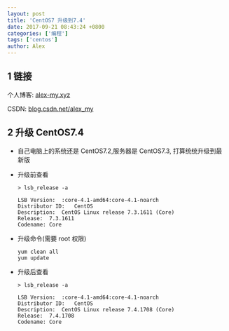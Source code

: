 ```yaml
---
layout: post
title: 'CentOS7 升级到7.4'
date: 2017-09-21 08:43:24 +0800
categories: ['编程']
tags: ['centos']
author: Alex
---
```




## 1 链接

个人博客: [alex-my.xyz](http://alex-my.xyz)

CSDN: [blog.csdn.net/alex_my](http://blog.csdn.net/alex_my)

## 2 升级 CentOS7.4

- 自己电脑上的系统还是 CentOS7.2,服务器是 CentOS7.3, 打算统统升级到最新版

- 升级前查看

  ```text
  > lsb_release -a

  LSB Version:	:core-4.1-amd64:core-4.1-noarch
  Distributor ID:	CentOS
  Description:	CentOS Linux release 7.3.1611 (Core)
  Release:	7.3.1611
  Codename:	Core
  ```

- 升级命令(需要 root 权限)

  ```text
  yum clean all
  yum update
  ```

- 升级后查看

  ```text
  > lsb_release -a

  LSB Version:	:core-4.1-amd64:core-4.1-noarch
  Distributor ID:	CentOS
  Description:	CentOS Linux release 7.4.1708 (Core)
  Release:	7.4.1708
  Codename:	Core
  ```
